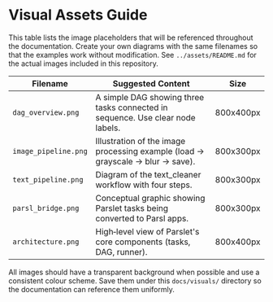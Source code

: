 # Visual Assets Guide

This table lists the image placeholders that will be referenced throughout the
documentation. Create your own diagrams with the same filenames so that the
examples work without modification.  See ``../assets/README.md`` for the actual
images included in this repository.

| Filename | Suggested Content | Size |
|----------|------------------|------|
| `dag_overview.png` | A simple DAG showing three tasks connected in sequence. Use clear node labels. | 800x400px |
| `image_pipeline.png` | Illustration of the image processing example (load → grayscale → blur → save). | 800x300px |
| `text_pipeline.png` | Diagram of the text_cleaner workflow with four steps. | 800x300px |
| `parsl_bridge.png` | Conceptual graphic showing Parslet tasks being converted to Parsl apps. | 800x300px |
| `architecture.png` | High‑level view of Parslet's core components (tasks, DAG, runner). | 800x400px |

All images should have a transparent background when possible and use a consistent colour scheme. Save them under this `docs/visuals/` directory so the documentation can reference them uniformly.
